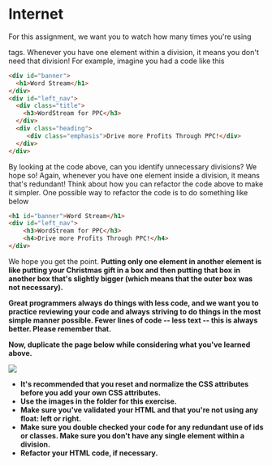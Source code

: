 <h1>Internet</h1>

<p>For this assignment, we want you to watch how many times you're using <div> tags. Whenever you have one element within a division, it means you don't need that division! For example, imagine you had a code like this</p>

```html
<div id="banner">
  <h1>Word Stream</h1>
</div>
<div id="left_nav">
  <div class="title">
    <h3>WordStream for PPC</h3>
  </div>
  <div class="heading">
     <div class="emphasis">Drive more Profits Through PPC!</div>
  </div>
</div>
```

<p>By looking at the code above, can you identify unnecessary divisions? We hope so! Again, whenever you have one element inside a division, it means that's redundant! Think about how you can refactor the code above to make it simpler. One possible way to refactor the code is to do something like below</p>

```html
<h1 id="banner">Word Stream</h1>
<div id="left_nav">
    <h3>WordStream for PPC</h3>
    <h4>Drive more Profits Through PPC!</h4>
</div>
```
<p>We hope you get the point.  <strong>Putting only one element in another element is like putting your Christmas gift in a box and then putting that box in another box that's slightly bigger (which means that the outer box was not necessary).</strong</p>

<p><strong>Great programmers always do things with less code</strong>, and we want you to practice reviewing your code and always striving to do things in the most simple manner possible. Fewer lines of code -- less text -- this is always better. Please remember that.</p>

<p>Now, duplicate the page below while considering what you've learned above.</p>

<img src="https://github.com/alirabah93/Coding-Dojo/blob/master/WEB-FUNDAMENTALS/css/Internet-optional/screenshots/pic.jpg"/>

<ul>
    <li>It's recommended that you reset and normalize the CSS attributes before you add your own CSS attributes.</li>
    <li>Use the images in the folder for this exercise.</li>
    <li>Make sure you've validated your HTML and that you're not using any float: left or right.</li>
    <li>Make sure you double checked your code for any redundant use of ids or classes. Make sure you don't have any single element within a division. </li>
    <li>Refactor your HTML code, if necessary.</li>
</ul>


